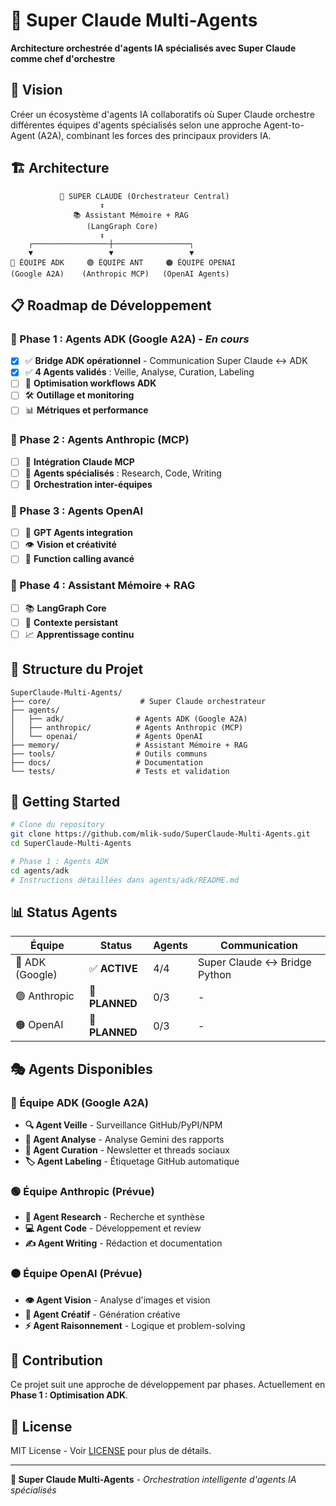 # 🧠 Super Claude Multi-Agents

**Architecture orchestrée d'agents IA spécialisés avec Super Claude comme chef d'orchestre**

## 🎯 Vision

Créer un écosystème d'agents IA collaboratifs où Super Claude orchestre différentes équipes d'agents spécialisés selon une approche Agent-to-Agent (A2A), combinant les forces des principaux providers IA.

## 🏗️ Architecture

```
           🧠 SUPER CLAUDE (Orchestrateur Central)
                    ↕️
              📚 Assistant Mémoire + RAG
                 (LangGraph Core)
                    ↕️
    ┌─────────────────┼─────────────────┐
    ▼                 ▼                 ▼
🔵 ÉQUIPE ADK     🟢 ÉQUIPE ANT     🟠 ÉQUIPE OPENAI
(Google A2A)    (Anthropic MCP)   (OpenAI Agents)
```

## 📋 Roadmap de Développement

### 🎯 Phase 1 : Agents ADK (Google A2A) - *En cours*
- [x] ✅ **Bridge ADK opérationnel** - Communication Super Claude ↔ ADK
- [x] ✅ **4 Agents validés** : Veille, Analyse, Curation, Labeling
- [ ] 🔧 **Optimisation workflows ADK**
- [ ] 🛠️ **Outillage et monitoring**
- [ ] 📊 **Métriques et performance**

### 🎯 Phase 2 : Agents Anthropic (MCP)
- [ ] 🔗 **Intégration Claude MCP**
- [ ] 🧠 **Agents spécialisés** : Research, Code, Writing
- [ ] 🔄 **Orchestration inter-équipes**

### 🎯 Phase 3 : Agents OpenAI
- [ ] 🤖 **GPT Agents integration**
- [ ] 👁️ **Vision et créativité**
- [ ] 🔧 **Function calling avancé**

### 🎯 Phase 4 : Assistant Mémoire + RAG
- [ ] 📚 **LangGraph Core**
- [ ] 🧠 **Contexte persistant**
- [ ] 📈 **Apprentissage continu**

## 🔧 Structure du Projet

```
SuperClaude-Multi-Agents/
├── core/                    # Super Claude orchestrateur
├── agents/
│   ├── adk/                # Agents ADK (Google A2A)
│   ├── anthropic/          # Agents Anthropic (MCP)
│   └── openai/             # Agents OpenAI
├── memory/                 # Assistant Mémoire + RAG
├── tools/                  # Outils communs
├── docs/                   # Documentation
└── tests/                  # Tests et validation
```

## 🚀 Getting Started

```bash
# Clone du repository
git clone https://github.com/mlik-sudo/SuperClaude-Multi-Agents.git
cd SuperClaude-Multi-Agents

# Phase 1 : Agents ADK
cd agents/adk
# Instructions détaillées dans agents/adk/README.md
```

## 📊 Status Agents

| Équipe | Status | Agents | Communication |
|--------|--------|---------|---------------|
| 🔵 ADK (Google) | ✅ **ACTIVE** | 4/4 | Super Claude ↔ Bridge Python |
| 🟢 Anthropic | 🔄 **PLANNED** | 0/3 | - |
| 🟠 OpenAI | 🔄 **PLANNED** | 0/3 | - |

## 🎭 Agents Disponibles

### 🔵 Équipe ADK (Google A2A)
- **🔍 Agent Veille** - Surveillance GitHub/PyPI/NPM
- **🧠 Agent Analyse** - Analyse Gemini des rapports  
- **📰 Agent Curation** - Newsletter et threads sociaux
- **🏷️ Agent Labeling** - Étiquetage GitHub automatique

### 🟢 Équipe Anthropic (Prévue)
- **🔬 Agent Research** - Recherche et synthèse
- **💻 Agent Code** - Développement et review
- **✍️ Agent Writing** - Rédaction et documentation

### 🟠 Équipe OpenAI (Prévue)
- **👁️ Agent Vision** - Analyse d'images et vision
- **🎨 Agent Créatif** - Génération créative
- **⚡ Agent Raisonnement** - Logique et problem-solving

## 🤝 Contribution

Ce projet suit une approche de développement par phases. Actuellement en **Phase 1 : Optimisation ADK**.

## 📄 License

MIT License - Voir [LICENSE](LICENSE) pour plus de détails.

---

**🧠 Super Claude Multi-Agents** - *Orchestration intelligente d'agents IA spécialisés*